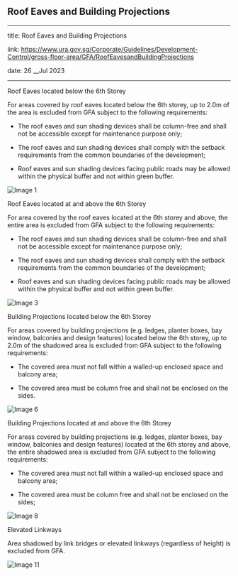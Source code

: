 ## Roof Eaves and Building Projections
---
title: Roof Eaves and Building Projections

link: https://www.ura.gov.sg/Corporate/Guidelines/Development-Control/gross-floor-area/GFA/RoofEavesandBuildingProjections

date: 26 __Jul 2023

---


Roof Eaves located below the 6th Storey

For areas covered by roof eaves located below the 6th storey, up to 2.0m of the area is excluded from GFA subject to the following requirements:

-   The roof eaves and sun shading devices shall be column-free and shall not be accessible except for maintenance purpose only;

-   The roof eaves and sun shading devices shall comply with the setback requirements from the common boundaries of the development;

-   Roof eaves and sun shading devices facing public roads may be allowed within the physical buffer and not within green buffer.

![Image 1](https://www.ura.gov.sg/-/media/Corporate/Guidelines/Development-control/GFA/GFA-69B-Roof-eaves_below-6sty_final.jpg?h=800&w=1000)







Roof Eaves located at and above the 6th Storey

For area covered by the roof eaves located at the 6th storey and above, the entire area is excluded from GFA subject to the following requirements:

-   The roof eaves and sun shading devices shall be column-free and shall not be accessible except for maintenance purpose only;

-   The roof eaves and sun shading devices shall comply with the setback requirements from the common boundaries of the development;

-   Roof eaves and sun shading devices facing public roads may be allowed within the physical buffer and not within green buffer.

![Image 3](https://www.ura.gov.sg/-/media/Corporate/Guidelines/Development-control/GFA/GFA-53-Shadow-area_building-projections-above-6-sty_final.jpg?h=733&w=1000)











Building Projections located below the 6th Storey

For areas covered by building projections (e.g. ledges, planter boxes, bay window, balconies and design features) located below the 6th storey, up to 2.0m of the shadowed area is excluded from GFA subject to the following requirements:

-   The covered area must not fall within a walled-up enclosed space and balcony area;  
      
    
-   The covered area must be column free and shall not be enclosed on the sides.

![Image 6](https://www.ura.gov.sg/-/media/Corporate/Guidelines/Development-control/GFA/GFA-69A-Roof-eaves-n-building-projections_below-6sty_final.jpg?h=800&w=1000)







Building Projections located at and above the 6th Storey

For areas covered by building projections (e.g. ledges, planter boxes, bay window, balconies and design features) located at the 6th storey and above, the entire shadowed area is excluded from GFA subject to the following requirements:

-   The covered area must not fall within a walled-up enclosed space and balcony area;
  
-   The covered area must be column free and shall not be enclosed on the sides;

![Image 8](https://www.ura.gov.sg/-/media/Corporate/Guidelines/Development-control/GFA/GFA-53-Shadow-area_building-projections-above-6-sty_final.jpg?h=733&w=1000) 









Elevated Linkways

Area shadowed by link bridges or elevated linkways (regardless of height) is excluded from GFA.

![Image 11](https://www.ura.gov.sg/-/media/Corporate/Guidelines/Development-control/GFA/GFA-58-Shadow-area-below-elevated-linkways_final.jpg?h=1452&w=1000)





